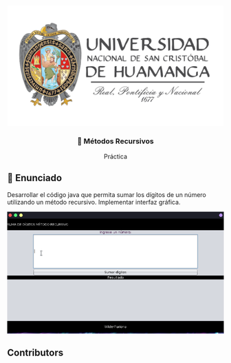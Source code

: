 <p align="center">
  <a href="#">
    <img src="https://raw.githubusercontent.com/jhonPariona/images/master/logos/logo%20horizontal%20png.png" alt="UNSCH">
  </a>
</p>

<h3 align="center">🏤 Métodos Recursivos</h3>
<p align="center">Práctica</p>

## 💎 Enunciado

Desarrollar el código java que permita sumar los dígitos de un número utilizando un método recursivo. Implementar interfaz gráfica.


![Run program](https://raw.githubusercontent.com/jhonPariona/images/master/estructura-datos/gPeek%2027-08-2020%2013-00.gif)

## Contributors
